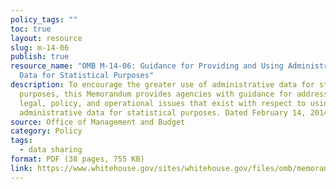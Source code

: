 ```yaml
---
policy_tags: ""
toc: true
layout: resource
slug: m-14-06
publish: true
resource_name: "OMB M-14-06: Guidance for Providing and Using Administrative
  Data for Statistical Purposes"
description: To encourage the greater use of administrative data for statistical
  purposes, this Memorandum provides agencies with guidance for addressing the
  legal, policy, and operational issues that exist with respect to using
  administrative data for statistical purposes. Dated February 14, 2014.
source: Office of Management and Budget
category: Policy
tags:
  - data sharing
format: PDF (38 pages, 755 KB)
link: https://www.whitehouse.gov/sites/whitehouse.gov/files/omb/memoranda/2014/m-14-06.pdf
---
```

